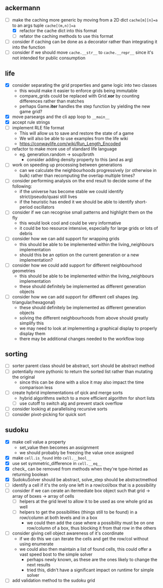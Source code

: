 ackermann
---------
- [ ] make the caching more generic by moving from a 2D dict `cache[m][n]=a` to an args tuple `cache[(m,n)]=a`
    - [X] refactor the cache dict into this format
    - [ ] refator the caching methods to use this format
- [ ] consider if caching can be done as a decorator rather than integrating it into the function
- [ ] consider if we should move `cache.__str__` to `cache.__repr__` since it's not intended for public consumption

life
----
- [X] consider separating the grid properties and game logic into two classes
    - this would make it easier to enforce grids being immutable
    - compare_grids could be replaced with Grid.__xor__ by counting differences rather than matches
    - perhaps Game.__iter__ handles the step function by yielding the new game grid?
- [X] move parseargs and the cli app loop to `__main__`
- [X] accept rule strings
- [ ] implement RLE file format
    - This will allow us to save and restore the state of a game
    - We will also be able to use examples from the life wiki
    - https://conwaylife.com/wiki/Run_Length_Encoded
- [ ] refactor to make more use of standard life language
    - eg. generation.random -> soup/broth
        - consider adding density property to this (and as arg)
- [ ] work on speeding up processing between generations
    - can we calculate the neighbourhoods progressively (or otherwise in bulk) rather than recomputing the overlap multiple times?
- [ ] consider performing analysis on the end result to decide some of the following:
    - if the universe has become stable we could identify strict/pseudo/quasi still lives
    - if the heuristic has ended it we should be able to identify short-period oscillators
- [ ] consider if we can recognise small patterns and highlight them on the fly
    - this would look cool and could be very informative
    - it could be too resource intensive, especially for large grids or lots of debris
- [ ] consider how we can add support for wrapping grids
    - this should be able to be implemented within the living_neighbours implementation
    - should this be an option on the current generation or a new implementation?
- [ ] consider how we could add support for different neighbourhood geometries
    - this should be able to be implemented within the living_neighbours implementation
    - these should definitely be implemented as different generation objects
- [ ] consider how we can add support for different cell shapes (eg. triangular/hexagonal)
    - these should definitely be implemented as different generation objects
    - solving the different neighbourhoods from above should greatly simplify this
    - we may need to look at implementing a graphical display to properly display them
    - there may be additional changes needed to the workflow loop

sorting
-------
- [ ] sorter parent class should be abstract, sort should be abstract method
- [ ] potentially more pythonic to return the sorted list rather than mutating the original
    - since this can be done with a slice it may also impact the time comparison less
- [ ] create hybrid implementations of qick and merge sorts
    - hybrid algorithms switch to a more efficient algorithm for short lists
    - [ ] use cutoff to switch alg and prevent stack overflow
- [ ] consider looking at parallelising recursive sorts
- [ ] consider pivot-picking for quick sort

sudoku
------
- [X] make cell value a property
    - set_value then becomes an assignment
    - we should probably be freezing the value once assigned
- [X] make `cell.is_found` into `cell.__bool__`
- [X] use set symmetric_difference in `cell.__eq__`
- [X] check_ can be removed from methods when they're type-hinted as returning boolean
- [X] SudokuSolver should be abstract, solve_step should be abstractmethod
- [ ] identify a cell if it's the only one left in a row/col/box that is a possibility
- [ ] consider if we can cerate an itermediate box object such that grid -> array of boxes -> array of cells
    - [ ] helpers at the grid level to allow it to be used as one whole grid as well
    - [ ] helpers to get the possibilities (things still to be found) in a row/column at both levels and in a box
        - we could then add the case where a possibility must be on one row/column of a box, thus blocking it from that row in the others
- [ ] consider giving cell object awareness of it's coordinate
    - if we do this we can iterate the cells and get the row/col without using enumerate
    - we could also then maintain a list of found cells, this could offer a vast speed bost to the simple solver
        - perhaps newly known, as these are the ones likely to change the next results
        - tried this, didn't have a significant impact on runtime for simple solver
- [ ] add validation method to the sudoku grid
